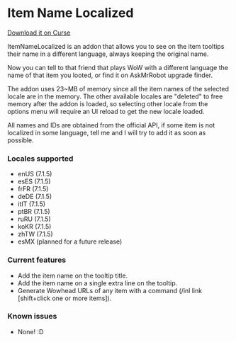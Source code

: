 # Item Name Localized

[Download it on Curse](https://mods.curse.com/addons/wow/item-name-localized)

ItemNameLocalized is an addon that allows you to see on the item tooltips their name in a different language, always keeping the original name.

Now you can tell to that friend that plays WoW with a different language the name of that item you looted, or find it on AskMrRobot upgrade finder.

The addon uses 23~MB of memory since all the item names of the selected locale are in the memory. The other available locales are "deleted" to free memory after the addon is loaded, so selecting other locale from the options menu will require an UI reload to get the new locale loaded.

All names and IDs are obtained from the official API, if some item is not localized in some language, tell me and I will try to add it as soon as possible.

### Locales supported
* enUS (7.1.5)
* esES (7.1.5)
* frFR (7.1.5)
* deDE (7.1.5)
* itIT (7.1.5)
* ptBR (7.1.5)
* ruRU (7.1.5)
* koKR (7.1.5)
* zhTW (7.1.5)
* esMX (planned for a future release)

### Current features
* Add the item name on the tooltip title.
* Add the item name on a single extra line on the tooltip.
* Generate Wowhead URLs of any item with a command (/inl link [shift+click one or more items]).

### Known issues
* None! :D